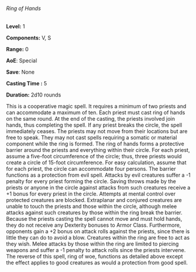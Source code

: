 ###### Ring of Hands

**Level:** 1

**Components:** V, S

**Range:** 0

**AoE**: Special

**Save**: None

**Casting Time :** 5

**Duration:** 2d10 rounds

This is a cooperative magic spell. It requires a minimum of two priests and can accommodate a maximum of ten. Each priest must cast ring of hands on the same round. At the end of the casting, the priests involved join hands, thus completing the spell. If any priest breaks the circle, the spell immediately ceases. The priests may not move from their locations but are free to speak. They may not cast spells requiring a somatic or material component while the ring is formed. The ring of hands forms a protective barrier around the priests and everything within their circle. For each priest, assume a five-foot circumference of the circle; thus, three priests would create a circle of 15-foot circumference. For easy calculation, assume that for each priest, the circle can accommodate four persons. The barrier functions as a protection from evil spell. Attacks by evil creatures suffer a -1 penalty for every priest forming the circle. Saving throws made by the priests or anyone in the circle against attacks from such creatures receive a +1 bonus for every priest in the circle. Attempts at mental control over protected creatures are blocked. Extraplanar and conjured creatures are unable to touch the priests and those within the circle, although melee attacks against such creatures by those within the ring break the barrier. Because the priests casting the spell cannot move and must hold hands, they do not receive any Dexterity bonuses to Armor Class. Furthermore, opponents gain a +2 bonus on attack rolls against the priests, since there is little they can do to avoid a blow. Creatures within the ring are free to act as they wish. Melee attacks by those within the ring are limited to piercing weapons and suffer a -1 penalty to attack rolls since the priests intervene. The reverse of this spell, ring of woe, functions as detailed above except the effect applies to good creatures as would a protection from good spell.